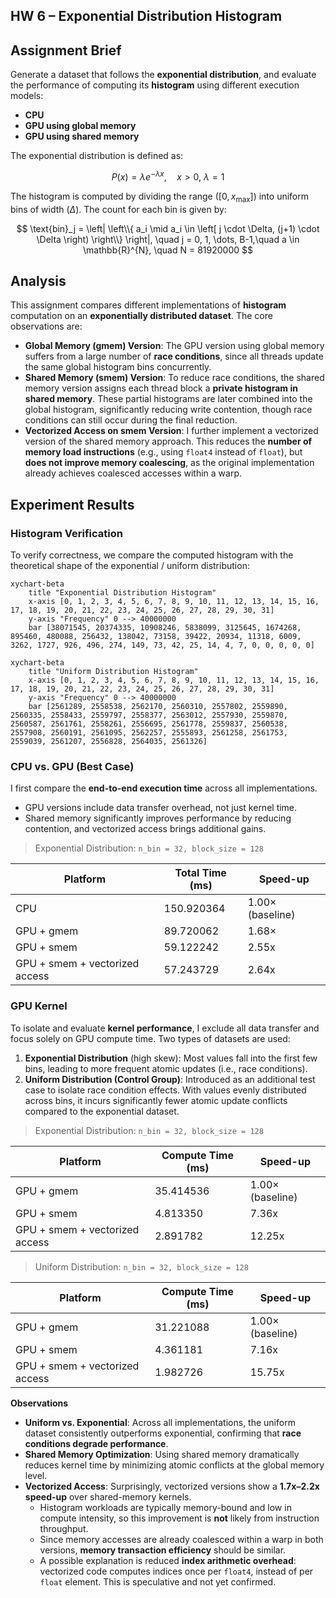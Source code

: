 HW 6 – Exponential Distribution Histogram
---

## Assignment Brief
Generate a dataset that follows the **exponential distribution**, and evaluate the performance of computing its **histogram** using different execution models:
- **CPU**
- **GPU using global memory**
- **GPU using shared memory**

The exponential distribution is defined as:

$$
P(x) = \lambda e^{-\lambda x}, \quad x > 0,\ \lambda = 1
$$

The histogram is computed by dividing the range ($[0, x_{\text{max}}]$) into uniform bins of width ($\Delta$). The count for each bin is given by:

$$
\text{bin}_j = \left| \left\\{ a_i \mid a_i \in \left[ j \cdot \Delta, (j+1) \cdot \Delta \right) \right\\} \right|, \quad j = 0, 1, \dots, B-1,\quad a \in \mathbb{R}^{N}, \quad N = 81920000
$$

## Analysis
This assignment compares different implementations of **histogram** computation on an **exponentially distributed dataset**. The core observations are:
- **Global Memory (gmem) Version**: The GPU version using global memory suffers from a large number of **race conditions**, since all threads update the same global histogram bins concurrently.
- **Shared Memory (smem) Version**: To reduce race conditions, the shared memory version assigns each thread block a **private histogram in shared memory**. These partial histograms are later combined into the global histogram, significantly reducing write contention, though race conditions can still occur during the final reduction.
- **Vectorized Access on smem Version**: I further implement a vectorized version of the shared memory approach. This reduces the **number of memory load instructions** (e.g., using `float4` instead of `float`), but **does not improve memory coalescing**, as the original implementation already achieves coalesced accesses within a warp.

## Experiment Results

### Histogram Verification
To verify correctness, we compare the computed histogram with the theoretical shape of the exponential / uniform distribution:

```mermaid
xychart-beta
    title "Exponential Distribution Histogram"
    x-axis [0, 1, 2, 3, 4, 5, 6, 7, 8, 9, 10, 11, 12, 13, 14, 15, 16, 17, 18, 19, 20, 21, 22, 23, 24, 25, 26, 27, 28, 29, 30, 31]
    y-axis "Frequency" 0 --> 40000000
    bar [38071545, 20374335, 10908246, 5838099, 3125645, 1674268, 895460, 480088, 256432, 138042, 73158, 39422, 20934, 11318, 6009, 3262, 1727, 926, 496, 274, 149, 73, 42, 25, 14, 4, 7, 0, 0, 0, 0, 0]
```

```mermaid
xychart-beta
    title "Uniform Distribution Histogram"
    x-axis [0, 1, 2, 3, 4, 5, 6, 7, 8, 9, 10, 11, 12, 13, 14, 15, 16, 17, 18, 19, 20, 21, 22, 23, 24, 25, 26, 27, 28, 29, 30, 31]
    y-axis "Frequency" 0 --> 40000000
    bar [2561289, 2558538, 2562170, 2560310, 2557802, 2559890, 2560335, 2558433, 2559797, 2558377, 2563012, 2557930, 2559870, 2560587, 2561761, 2558261, 2556695, 2561778, 2559837, 2560538, 2557908, 2560191, 2561095, 2562257, 2555893, 2561258, 2561753, 2559039, 2561207, 2556828, 2564035, 2561326]
```

### CPU vs. GPU (Best Case)

I first compare the **end-to-end execution time** across all implementations. 
- GPU versions include data transfer overhead, not just kernel time. 
- Shared memory significantly improves performance by reducing contention, and vectorized access brings additional gains.

> Exponential Distribution: `n_bin = 32, block_size = 128`

| Platform                       | Total Time (ms) | Speed-up         |
|--------------------------------|-----------------|------------------|
| CPU                            | 150.920364      | 1.00× (baseline) |
| GPU + gmem                     | 89.720062       | 1.68×            |
| GPU + smem                     | 59.122242       | 2.55x            |
| GPU + smem + vectorized access | 57.243729       | 2.64x            |

### GPU Kernel

To isolate and evaluate **kernel performance**, I exclude all data transfer and focus solely on GPU compute time. Two types of datasets are used:
1. **Exponential Distribution** (high skew): Most values fall into the first few bins, leading to more frequent atomic updates (i.e., race conditions).
2. **Uniform Distribution (Control Group)**: Introduced as an additional test case to isolate race condition effects. With values evenly distributed across bins, it incurs significantly fewer atomic update conflicts compared to the exponential dataset.

> Exponential Distribution: `n_bin = 32, block_size = 128`

| Platform                       | Compute Time (ms) | Speed-up         |
|--------------------------------|-------------------|------------------|
| GPU + gmem                     | 35.414536         | 1.00× (baseline) |
| GPU + smem                     | 4.813350          | 7.36x            |
| GPU + smem + vectorized access | 2.891782          | 12.25x           |

> Uniform Distribution: `n_bin = 32, block_size = 128`

| Platform                       | Compute Time (ms) | Speed-up         |
|--------------------------------|-------------------|------------------|
| GPU + gmem                     | 31.221088         | 1.00× (baseline) |
| GPU + smem                     | 4.361181          | 7.16x            |
| GPU + smem + vectorized access | 1.982726          | 15.75x           |

**Observations**
- **Uniform vs. Exponential**: Across all implementations, the uniform dataset consistently outperforms exponential, confirming that **race conditions degrade performance**.
- **Shared Memory Optimization**: Using shared memory dramatically reduces kernel time by minimizing atomic conflicts at the global memory level.
- **Vectorized Access**: Surprisingly, vectorized versions show a **1.7x–2.2x speed-up** over shared-memory kernels.
  - Histogram workloads are typically memory-bound and low in compute intensity, so this improvement is **not** likely from instruction throughput.
  - Since memory accesses are already coalesced within a warp in both versions, **memory transaction efficiency** should be similar.
  - A possible explanation is reduced **index arithmetic overhead**: vectorized code computes indices once per `float4`, instead of per `float` element. This is speculative and not yet confirmed.
